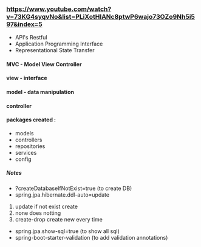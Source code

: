 ### https://www.youtube.com/watch?v=73KG4syqvNo&list=PLiXotHlANc8ptwP6wajo73OZo9Nh5i597&index=5

- API's Restful
- Application Programming Interface
- Representational State Transfer

#### MVC - Model View Controller
#### view - interface
#### model - data manipulation
#### controller 

#### packages created : 
- models
- controllers
- repositories
- services
- config

##### Notes
- ?createDatabaseIfNotExist=true (to create DB)
- spring.jpa.hibernate.ddl-auto=update 
1. update if not exist create
2. none does notting
3. create-drop create new every time
- spring.jpa.show-sql=true (to show all sql)
- spring-boot-starter-validation (to add validation annotations)




